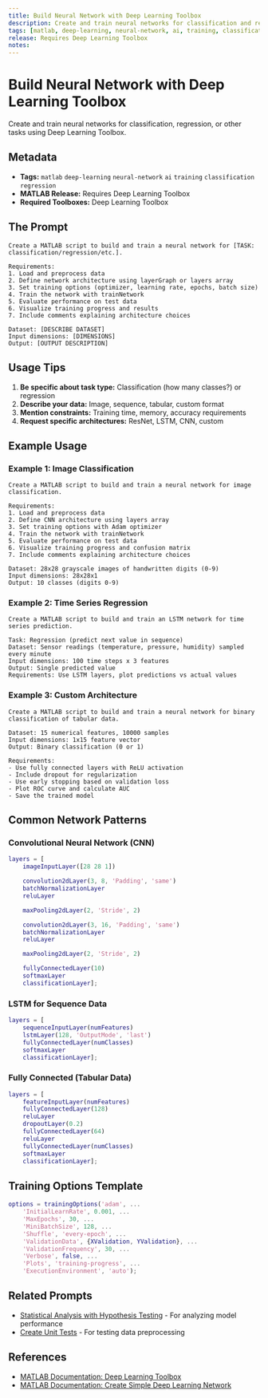 ```yaml
---
title: Build Neural Network with Deep Learning Toolbox
description: Create and train neural networks for classification and regression tasks
tags: [matlab, deep-learning, neural-network, ai, training, classification, regression]
release: Requires Deep Learning Toolbox
notes:
---
```


# Build Neural Network with Deep Learning Toolbox

Create and train neural networks for classification, regression, or other tasks using Deep Learning Toolbox.

## Metadata

- **Tags:** `matlab` `deep-learning` `neural-network` `ai` `training` `classification` `regression`
- **MATLAB Release:** Requires Deep Learning Toolbox
- **Required Toolboxes:** Deep Learning Toolbox

## The Prompt

```text
Create a MATLAB script to build and train a neural network for [TASK: classification/regression/etc.].

Requirements:
1. Load and preprocess data
2. Define network architecture using layerGraph or layers array
3. Set training options (optimizer, learning rate, epochs, batch size)
4. Train the network with trainNetwork
5. Evaluate performance on test data
6. Visualize training progress and results
7. Include comments explaining architecture choices

Dataset: [DESCRIBE DATASET]
Input dimensions: [DIMENSIONS]
Output: [OUTPUT DESCRIPTION]
```

## Usage Tips

1. **Be specific about task type:** Classification (how many classes?) or regression
2. **Describe your data:** Image, sequence, tabular, custom format
3. **Mention constraints:** Training time, memory, accuracy requirements
4. **Request specific architectures:** ResNet, LSTM, CNN, custom

## Example Usage

### Example 1: Image Classification

```
Create a MATLAB script to build and train a neural network for image classification.

Requirements:
1. Load and preprocess data
2. Define CNN architecture using layers array
3. Set training options with Adam optimizer
4. Train the network with trainNetwork
5. Evaluate performance on test data
6. Visualize training progress and confusion matrix
7. Include comments explaining architecture choices

Dataset: 28x28 grayscale images of handwritten digits (0-9)
Input dimensions: 28x28x1
Output: 10 classes (digits 0-9)
```

### Example 2: Time Series Regression

```
Create a MATLAB script to build and train an LSTM network for time series prediction.

Task: Regression (predict next value in sequence)
Dataset: Sensor readings (temperature, pressure, humidity) sampled every minute
Input dimensions: 100 time steps x 3 features
Output: Single predicted value
Requirements: Use LSTM layers, plot predictions vs actual values
```

### Example 3: Custom Architecture

```
Create a MATLAB script to build and train a neural network for binary classification of tabular data.

Dataset: 15 numerical features, 10000 samples
Input dimensions: 1x15 feature vector
Output: Binary classification (0 or 1)

Requirements:
- Use fully connected layers with ReLU activation
- Include dropout for regularization
- Use early stopping based on validation loss
- Plot ROC curve and calculate AUC
- Save the trained model
```

## Common Network Patterns

### Convolutional Neural Network (CNN)
```matlab
layers = [
    imageInputLayer([28 28 1])

    convolution2dLayer(3, 8, 'Padding', 'same')
    batchNormalizationLayer
    reluLayer

    maxPooling2dLayer(2, 'Stride', 2)

    convolution2dLayer(3, 16, 'Padding', 'same')
    batchNormalizationLayer
    reluLayer

    maxPooling2dLayer(2, 'Stride', 2)

    fullyConnectedLayer(10)
    softmaxLayer
    classificationLayer];
```

### LSTM for Sequence Data
```matlab
layers = [
    sequenceInputLayer(numFeatures)
    lstmLayer(128, 'OutputMode', 'last')
    fullyConnectedLayer(numClasses)
    softmaxLayer
    classificationLayer];
```

### Fully Connected (Tabular Data)
```matlab
layers = [
    featureInputLayer(numFeatures)
    fullyConnectedLayer(128)
    reluLayer
    dropoutLayer(0.2)
    fullyConnectedLayer(64)
    reluLayer
    fullyConnectedLayer(numClasses)
    softmaxLayer
    classificationLayer];
```

## Training Options Template

```matlab
options = trainingOptions('adam', ...
    'InitialLearnRate', 0.001, ...
    'MaxEpochs', 30, ...
    'MiniBatchSize', 128, ...
    'Shuffle', 'every-epoch', ...
    'ValidationData', {XValidation, YValidation}, ...
    'ValidationFrequency', 30, ...
    'Verbose', false, ...
    'Plots', 'training-progress', ...
    'ExecutionEnvironment', 'auto');
```

## Related Prompts

- [Statistical Analysis with Hypothesis Testing](statistical-analysis-hypothesis-testing.md) - For analyzing model performance
- [Create Unit Tests](../programming/create-unit-tests.md) - For testing data preprocessing

## References

- [MATLAB Documentation: Deep Learning Toolbox](https://www.mathworks.com/help/deeplearning/)
- [MATLAB Documentation: Create Simple Deep Learning Network](https://www.mathworks.com/help/deeplearning/ug/create-simple-deep-learning-network-for-classification.html)